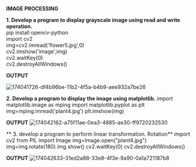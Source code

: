 **IMAGE PROCESSING**<BR>

**1. Develop a program to display grayscale image using read and write operation.**<BR>
pip install opencv-python<BR>
import cv2<BR>
img=cv2.imread('flower5.jpg',0)<BR>
cv2.imshow('image',img)<BR>
cv2.waitKey(0)<BR>
cv2.destroyAllWindows()<BR>

**OUTPUT**

![174041726-df4b96be-11b2-4f5a-b4b9-aee932a7be26](https://user-images.githubusercontent.com/98145297/175274035-294e0072-cbfe-401a-9071-261287760dfd.png)

**2. Develop a program to display the image using matplotlib.**
  import matplotlib.image as mping
import matplotlib.pyplot as plt
img=mping.imread('plant4.jpg')
plt.imshow(img)
  
  **OUTPUT**
  ![174042162-a75f11ae-0ea3-4885-ae30-ff9720232530](https://user-images.githubusercontent.com/98145297/175275091-97edf2c2-ee5d-4fdf-b351-93f8fa21e849.png)

  
** 3. develop a program to perform linear transformation. Rotation**
  import cv2
from PIL import Image
img=Image.open("plant4.jpg")
img=img.rotate(180)
img.show()
cv2.waitKey(0)
cv2.destroyAllWindows()

  **OUTPUT**
  ![174042633-31ed2a88-33e8-4f3e-9a90-0a1a721187b8](https://user-images.githubusercontent.com/98145297/175275653-ab0b3810-d5e9-4edb-865c-d00aff10d598.png)
  

  
  
  

 
  
